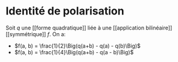 # Identité de polarisation
Soit $q$ une [[forme quadratique]] liée à une [[application bilinéaire]] [[symmétrique]] $f$. On a:

- $f(a, b) = \frac{1}{2}\Big(q(a+b) - q(a) - q(b)\Big)$
- $f(a, b) = \frac{1}{4}\Big(q(a+b) - q(a - b)\Big)$
